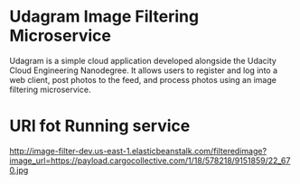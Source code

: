 # Udagram Image Filtering Microservice

Udagram is a simple cloud application developed alongside the Udacity Cloud Engineering Nanodegree. It allows users to register and log into a web client, post photos to the feed, and process photos using an image filtering microservice.

# URl fot Running service

http://image-filter-dev.us-east-1.elasticbeanstalk.com/filteredimage?image_url=https://payload.cargocollective.com/1/18/578218/9151859/22_670.jpg
